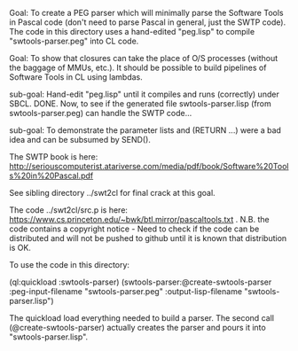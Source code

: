 Goal: To create a PEG parser which will minimally parse the Software Tools in Pascal code (don't need to parse Pascal in general, just the SWTP code).  The code in this directory uses a hand-edited "peg.lisp" to compile "swtools-parser.peg" into CL code.


Goal: To show that closures can take the place of O/S processes (without the baggage of MMUs, etc.).  It should be possible to build pipelines of Software Tools in CL using lambdas.


sub-goal: Hand-edit "peg.lisp" until it compiles and runs (correctly) under SBCL.  DONE.  Now, to see if the generated file swtools-parser.lisp (from swtools-parser.peg) can handle the SWTP code...

sub-goal: To demonstrate the parameter lists and (RETURN ...) were a bad idea and can be subsumed by SEND().


The SWTP book is here: http://seriouscomputerist.atariverse.com/media/pdf/book/Software%20Tools%20in%20Pascal.pdf

See sibling directory ../swt2cl for final crack at this goal.  

The code ../swt2cl/src.p is here: https://www.cs.princeton.edu/~bwk/btl.mirror/pascaltools.txt . N.B. the code contains a copyright notice - Need to check if the code can be distributed and will not be pushed to github until it is known that distribution is OK. 

To use the code in this directory:

(ql:quickload :swtools-parser)
(swtools-parser:@create-swtools-parser 
	  :peg-input-filename "swtools-parser.peg" 
	  :output-lisp-filename "swtools-parser.lisp")

The quickload load everything needed to build a parser.  The second call (@create-swtools-parser) actually creates the parser and pours it into "swtools-parser.lisp".